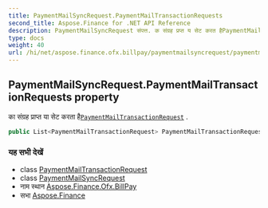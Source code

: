 ```yaml
---
title: PaymentMailSyncRequest.PaymentMailTransactionRequests
second_title: Aspose.Finance for .NET API Reference
description: PaymentMailSyncRequest संपत्त. क संग्रह प्रप्त य सेट करत हैPaymentMailTransactionRequest .
type: docs
weight: 40
url: /hi/net/aspose.finance.ofx.billpay/paymentmailsyncrequest/paymentmailtransactionrequests/
---
```

## PaymentMailSyncRequest.PaymentMailTransactionRequests property

का संग्रह प्राप्त या सेट करता है[`PaymentMailTransactionRequest`](../../paymentmailtransactionrequest/) .

```csharp
public List<PaymentMailTransactionRequest> PaymentMailTransactionRequests { get; set; }
```

### यह सभी देखें

* class [PaymentMailTransactionRequest](../../paymentmailtransactionrequest/)
* class [PaymentMailSyncRequest](../)
* नाम स्थान [Aspose.Finance.Ofx.BillPay](../../paymentmailsyncrequest/)
* सभा [Aspose.Finance](../../../)


